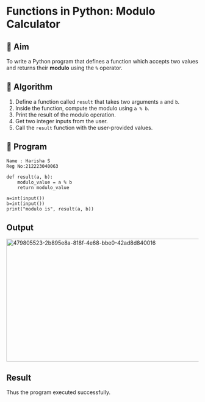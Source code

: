 # Functions in Python: Modulo Calculator

## 🎯 Aim
To write a Python program that defines a function which accepts two values and returns their **modulo** using the `%` operator.

## 🧠 Algorithm
1. Define a function called `result` that takes two arguments `a` and `b`.
2. Inside the function, compute the modulo using `a % b`.
3. Print the result of the modulo operation.
4. Get two integer inputs from the user.
5. Call the `result` function with the user-provided values.

## 🧾 Program
```
Name : Harisha S
Reg No:212223040063

```
```
def result(a, b):
    modulo_value = a % b
    return modulo_value

a=int(input())
b=int(input())
print("modulo is", result(a, b))

```
## Output
<img width="667" height="322" alt="479805523-2b895e8a-818f-4e68-bbe0-42ad8d840016" src="https://github.com/user-attachments/assets/5f9f02c8-0593-4e36-b30d-534916d29455" />

## Result
Thus the program executed successfully.
